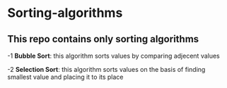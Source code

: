 # Sorting-algorithms
## This repo contains only sorting algorithms 
-1 **Bubble Sort**:
    this algorithm sorts values by comparing adjecent values

    
-2 **Selection Sort**:
    this algorithm sorts values on the basis of finding smallest value
    and placing it to its place
